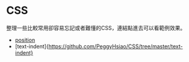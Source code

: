 # CSS
整理一些比較常用卻容易忘記或者難懂的CSS，連結點進去可以看範例效果。
-  [position](https://github.com/PeggyHsiao/CSS/tree/master/position)
-  [text-indent]{https://github.com/PeggyHsiao/CSS/tree/master/text-indent}